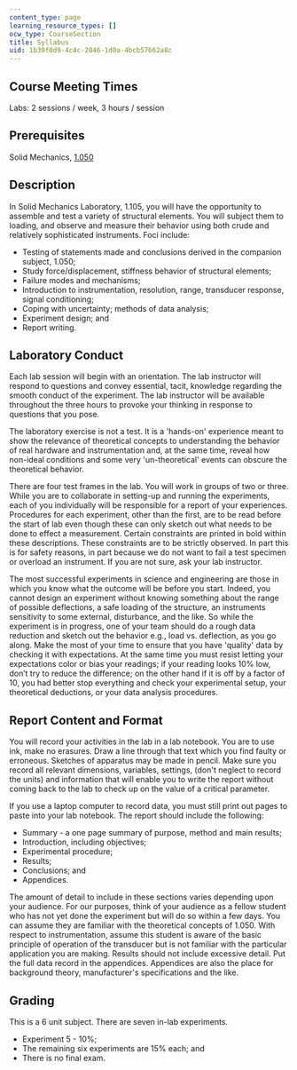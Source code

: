 ```yaml
---
content_type: page
learning_resource_types: []
ocw_type: CourseSection
title: Syllabus
uid: 1b39f0d9-4c4c-2046-1d0a-4bcb57662a8c
---
```


Course Meeting Times
--------------------

Labs: 2 sessions / week, 3 hours / session

Prerequisites
-------------

Solid Mechanics, [1.050](/courses/1-050-solid-mechanics-fall-2004)

Description
-----------

In Solid Mechanics Laboratory, 1.105, you will have the opportunity to assemble and test a variety of structural elements. You will subject them to loading, and observe and measure their behavior using both crude and relatively sophisticated instruments. Foci include:

*   Testing of statements made and conclusions derived in the companion subject, 1.050;
*   Study force/displacement, stiffness behavior of structural elements;
*   Failure modes and mechanisms;
*   Introduction to instrumentation, resolution, range, transducer response, signal conditioning;
*   Coping with uncertainty; methods of data analysis;
*   Experiment design; and
*   Report writing.

Laboratory Conduct
------------------

Each lab session will begin with an orientation. The lab instructor will respond to questions and convey essential, tacit, knowledge regarding the smooth conduct of the experiment. The lab instructor will be available throughout the three hours to provoke your thinking in response to questions that you pose.

The laboratory exercise is not a test. It is a 'hands-on' experience meant to show the relevance of theoretical concepts to understanding the behavior of real hardware and instrumentation and, at the same time, reveal how non-ideal conditions and some very 'un-theoretical' events can obscure the theoretical behavior.

There are four test frames in the lab. You will work in groups of two or three. While you are to collaborate in setting-up and running the experiments, each of you individually will be responsible for a report of your experiences. Procedures for each experiment, other than the first, are to be read before the start of lab even though these can only sketch out what needs to be done to effect a measurement. Certain constraints are printed in bold within these descriptions. These constraints are to be strictly observed. In part this is for safety reasons, in part because we do not want to fail a test specimen or overload an instrument. If you are not sure, ask your lab instructor.

The most successful experiments in science and engineering are those in which you know what the outcome will be before you start. Indeed, you cannot design an experiment without knowing something about the range of possible deflections, a safe loading of the structure, an instruments sensitivity to some external, disturbance, and the like. So while the experiment is in progress, one of your team should do a rough data reduction and sketch out the behavior e.g., load vs. deflection, as you go along. Make the most of your time to ensure that you have 'quality' data by checking it with expectations. At the same time you must resist letting your expectations color or bias your readings; if your reading looks 10% low, don’t try to reduce the difference; on the other hand if it is off by a factor of 10, you had better stop everything and check your experimental setup, your theoretical deductions, or your data analysis procedures.

Report Content and Format
-------------------------

You will record your activities in the lab in a lab notebook. You are to use ink, make no erasures. Draw a line through that text which you find faulty or erroneous. Sketches of apparatus may be made in pencil. Make sure you record all relevant dimensions, variables, settings, (don't neglect to record the units) and information that will enable you to write the report without coming back to the lab to check up on the value of a critical parameter.

If you use a laptop computer to record data, you must still print out pages to paste into your lab notebook. The report should include the following:

*   Summary - a one page summary of purpose, method and main results;
*   Introduction, including objectives;
*   Experimental procedure;
*   Results;
*   Conclusions; and
*   Appendices.

The amount of detail to include in these sections varies depending upon your audience. For our purposes, think of your audience as a fellow student who has not yet done the experiment but will do so within a few days. You can assume they are familiar with the theoretical concepts of 1.050. With respect to instrumentation, assume this student is aware of the basic principle of operation of the transducer but is not familiar with the particular application you are making. Results should not include excessive detail. Put the full data record in the appendices. Appendices are also the place for background theory, manufacturer's specifications and the like.

Grading
-------

This is a 6 unit subject. There are seven in-lab experiments.

*   Experiment 5 - 10%;
*   The remaining six experiments are 15% each; and
*   There is no final exam.